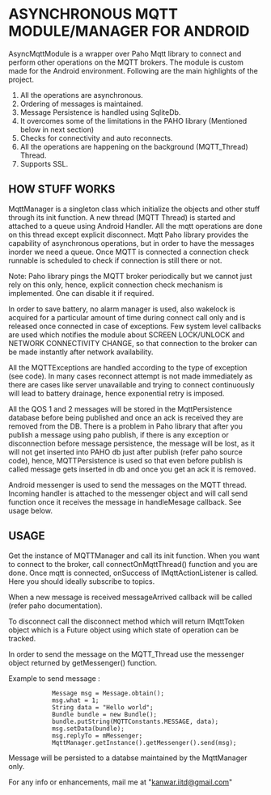 ASYNCHRONOUS MQTT MODULE/MANAGER FOR ANDROID
=======================================================================

AsyncMqttModule is a wrapper over Paho Mqtt library to connect and perform other operations on the MQTT brokers. The module is custom made for the Android environment. Following are the main highlights of the project.

1. All the operations are asynchronous.
2. Ordering of messages is maintained.
3. Message Persistence is handled using SqliteDb.
4. It overcomes some of the limitations in the PAHO library (Mentioned below in next section)
5. Checks for connectivity and auto reconnects.
6. All the operations are happening on the background (MQTT_Thread) Thread.
7. Supports SSL.

HOW STUFF WORKS
-------------------

MqttManager is a singleton class which initialize the objects and other stuff through its init function. 
A new thread (MQTT Thread) is started and attached to a queue using Android Handler. All the mqtt operations are done on this thread except explicit disconnect. Mqtt Paho library provides the capability of asynchronous operations, but in order to have the messages inorder we need a queue. Once MQTT is connected a connection check runnable is scheduled to check if connection is still there or not. 

Note: Paho library pings the MQTT broker periodically but we cannot just rely on this only, hence, explicit connection check mechanism is implemented. One can disable it if required.

In order to save battery, no alarm manager is used, also wakelock is acquired for a particular amount of time during connect call only and is released once connected in case of exceptions. Few system level callbacks are used which notifies the module about SCREEN LOCK/UNLOCK and NETWORK CONNECTIVITY CHANGE, so that connection to the broker can be made instantly after network availability. 

All the MQTTExceptions are handled according to the type of exception (see code). In many cases reconnect attempt is not made immediately as there are cases like server unavailable and trying to connect continuously will lead to battery drainage, hence exponential retry is imposed. 

All the QOS 1 and 2 messages will be stored in the MqttPersistence database before being published and once an ack is received they are removed from the DB.
There is a problem in Paho library that after you publish a message using paho publish, if there is any exception or disconnection before message persistence, the message will be lost, as it will not get inserted into PAHO db just after publish (refer paho source code), hence, MQTTPersistence is used so that even before publish is called message gets inserted in db and once you get an ack it is removed.

Android messenger is used to send the messages on the MQTT thread. Incoming handler is attached to the messenger object and will call send function once it receives the message in handleMesage callback. See usage below.


USAGE
-------------------

Get the instance of MQTTManager and call its init function. When you want to connect to the broker, call connectOnMqttThread() function and you are done. 
Once mqtt is connected, onSuccess of IMqttActionListener is called. Here you should ideally subscribe to topics. 

When a new message is received messageArrived callback will be called (refer paho documentation). 

To disconnect call the disconnect method which will return IMqttToken object which is a Future object using which state of operation can be tracked. 

In order to send the message on the MQTT_Thread use the messenger object returned by getMessenger() function. 

Example to send message : 

				Message msg = Message.obtain();
				msg.what = 1; 
				String data = "Hello world";
				Bundle bundle = new Bundle();
				bundle.putString(MQTTConstants.MESSAGE, data);
				msg.setData(bundle);
				msg.replyTo = mMessenger;
				MqttManager.getInstance().getMessenger().send(msg);

Message will be persisted to a databse maintained by the MqttManager only.

For any info or enhancements, mail me at "kanwar.iitd@gmail.com"
